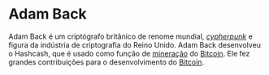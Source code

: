 # Adam Back 

Adam Back é um criptógrafo britânico de renome mundial, [_cypherpunk_](Cypherpunk.md) e figura da indústria de criptografia do Reino Unido. Adam Back desenvolveu o Hashcash, que é usado como função de [mineração](Minera%C3%A7%C3%A3o.md) do [Bitcoin](Bitcoin.md). Ele fez grandes contribuições para o desenvolvimento do [Bitcoin](Bitcoin.md).
